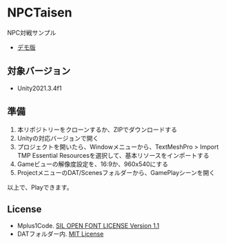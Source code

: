 # NPCTaisen

NPC対戦サンプル

- [デモ版](https://datgm23.github.io/sotsusei/NPC/)

## 対象バージョン

- Unity2021.3.4f1

## 準備

1. 本リポジトリーをクローンするか、ZIPでダウンロードする
2. Unityの対応バージョンで開く
3. プロジェクトを開いたら、Windowメニューから、TextMeshPro > Import TMP Essential Resourcesを選択して、基本リソースをインポートする
4. Gameビューの解像度設定を、16:9か、960x540にする
5. ProjectメニューのDAT/Scenesフォルダーから、GamePlayシーンを開く

以上で、Playできます。

## License

- Mplus1Code. [SIL OPEN FONT LICENSE Version 1.1](https://github.com/datgm24/NPCTaisen/blob/main/Assets/MPLUS_FONTS/OFL.txt)
- DATフォルダー内. [MIT License](LICENSE)
